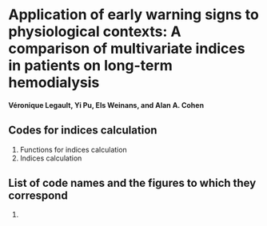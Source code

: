 # Application of early warning signs to physiological contexts: A comparison of multivariate indices in patients on long-term hemodialysis

#### Véronique Legault, Yi Pu, Els Weinans, and Alan A. Cohen

## Codes for indices calculation
1. Functions for indices calculation
2. Indices calculation

## List of code names and the figures to which they correspond

1. 
